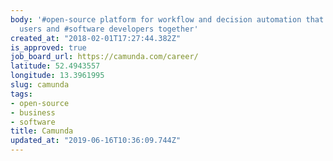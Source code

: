 ```yaml
---
body: '#open-source platform for workflow and decision automation that brings #business
  users and #software developers together'
created_at: "2018-02-01T17:27:44.382Z"
is_approved: true
job_board_url: https://camunda.com/career/
latitude: 52.4943557
longitude: 13.3961995
slug: camunda
tags:
- open-source
- business
- software
title: Camunda
updated_at: "2019-06-16T10:36:09.744Z"
---
```

